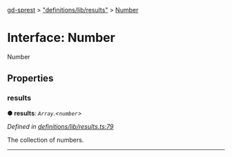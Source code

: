 [gd-sprest](../README.md) > ["definitions/lib/results"](../modules/_definitions_lib_results_.md) > [Number](../interfaces/_definitions_lib_results_.number.md)



# Interface: Number


Number


## Properties
<a id="results"></a>

###  results

**●  results**:  *`Array`.<`number`>* 

*Defined in [definitions/lib/results.ts:79](https://github.com/gunjandatta/sprest/blob/3de79f1/src/definitions/lib/results.ts#L79)*



The collection of numbers.




___


